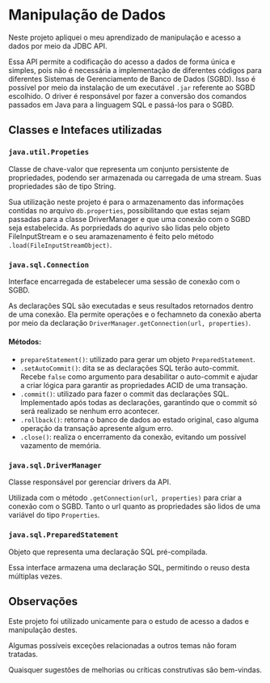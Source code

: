 # Manipulação de Dados
Neste projeto apliquei o meu aprendizado de manipulação e acesso a dados por meio da JDBC API. 

Essa API permite a codificação do acesso a dados de forma única e simples, pois não é necessária a implementação de diferentes códigos para diferentes Sistemas de Gerenciamento de Banco de Dados (SGBD).
Isso é possível por meio da instalação de um executável `.jar` referente ao SGBD escolhido. 
O driver é responsável por fazer a conversão dos comandos passados em Java para a linguagem SQL e passá-los para o SGBD.

## Classes e Intefaces utilizadas

### `java.util.Propeties`
Classe de chave-valor que representa um conjunto persistente de propriedades, podendo ser armazenada ou carregada de uma stream. Suas propriedades são de tipo String.

Sua utilização neste projeto é para o armazenamento das informações contidas no arquivo `db.properties`, possibilitando que estas sejam passadas para a classe DriverManager e que uma conexão com o SGBD seja estabelecida. 
As porpriedads do aqurivo são lidas pelo objeto FileInputStream e o seu aramazenamento é feito pelo método `.load(FileInputStreamObject)`.

### `java.sql.Connection`
Interface encarregada de estabelecer uma sessão de conexão com o SGBD.

As declarações SQL são executadas e seus resultados retornados dentro de uma conexão.
Ela permite operações e o fechamneto da conexão aberta por meio da declaração `DriverManager.getConnection(url, properties)`.

#### Métodos:
- `prepareStatement()`: utilizado para gerar um objeto `PreparedStatement`.
- `.setAutoCommit()`: dita se as declarações SQL terão auto-commit. Recebe `false` como argumento para desabilitar o auto-commit e ajudar a criar lógica para garantir as propriedades ACID de uma transação.
- `.commit()`: utilizado para fazer o commit das declarações SQL. Implementado após todas as declarações, garantindo que o commit só será realizado se nenhum erro acontecer.
- `.rollback()`: retorna o banco de dados ao estado original, caso alguma operação da transação apresente algum erro.
- `.close()`: realiza o encerramento da conexão, evitando um possível vazamento de memória.

### `java.sql.DriverManager`
Classe responsável por gerenciar drivers da API.

Utilizada com o método `.getConnection(url, properties)` para criar a conexão com o SGBD. Tanto o url quanto as propriedades são lidos de uma variável do tipo `Properties`.

### `java.sql.PreparedStatement`
Objeto que representa uma declaração SQL pré-compilada.

Essa interface armazena uma declaração SQL, permitindo o reuso desta múltiplas vezes.

## Observações
Este projeto foi utilizado unicamente para o estudo de acesso a dados e manipulação destes.

Algumas possíveis exceções relacionadas a outros temas não foram tratadas.

Quaisquer sugestões de melhorias ou críticas construtivas são bem-vindas.
